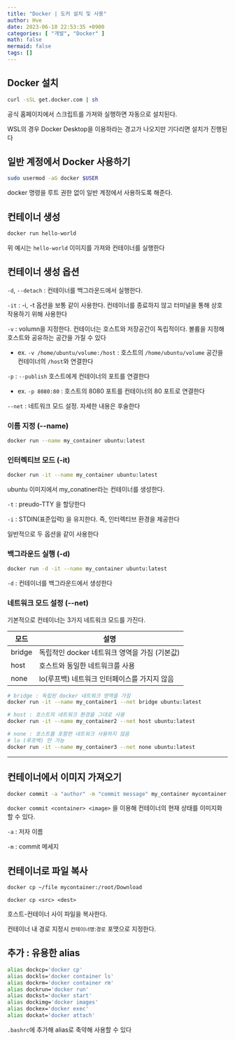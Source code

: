 ```yaml
---
title: "Docker | 도커 설치 및 사용"
author: Hve
date: 2023-06-10 22:53:35 +0900
categories: [ "개발", "Docker" ]
math: false
mermaid: false
tags: []
---
```


## Docker 설치

```bash
curl -sSL get.docker.com | sh
```

공식 홈페이지에서 스크립트를 가져와 실행하면 자동으로 설치된다.

WSL의 경우 Docker Desktop을 이용하라는 경고가 나오지만 기다리면 설치가 진행된다

## 일반 계정에서 Docker 사용하기

```bash
sudo usermod -aG docker $USER
```

docker 명령을 루트 권한 없이 일반 계정에서 사용하도록 해준다.

## 컨테이너 생성

```bash
docker run hello-world
```

위 예시는 `hello-world` 이미지를 가져와 컨테이너를 실행한다

## 컨테이너 생성 옵션

`-d`, `--detach` : 컨테이너를 백그라운드에서 실행한다.

`-it` : -i, -t 옵션을 보통 같이 사용한다. 컨테이너를 종료하지 않고 터미널을 통해 상호작용하기 위해 사용한다

`-v` : volumn을 지정한다. 컨테이너는 호스트와 저장공간이 독립적이다. 볼륨을 지정해 호스트와 공유하는 공간을 가질 수 있다
- ex. `-v /home/ubuntu/volume:/host` : 호스트의 `/home/ubuntu/volume` 공간을 컨테이너의 `/host`와 연결한다

`-p` : `--publish` 호스트에게 컨테이너의 포트를 연결한다
- ex. `-p 8080:80` : 호스트의 8080 포트를 컨테이너의 80 포트로 연결한다

`--net` : 네트워크 모드 설정. 자세한 내용은 후술한다

### 이름 지정 (\-\-name)

```bash
docker run --name my_container ubuntu:latest
```

### 인터렉티브 모드 (-it)

```bash
docker run -it --name my_container ubuntu:latest
```

ubuntu 이미지에서 my_conatiner라는 컨테이너를 생성한다.

`-t` : preudo-TTY 을 할당한다

`-i` : STDIN(표준입력) 을 유지한다. 즉, 인터렉티브 환경을 제공한다

일반적으로 두 옵션을 같이 사용한다

### 백그라운드 실행 (-d)

```bash
docker run -d -it --name my_container ubuntu:latest
```

`-d` : 컨테이너를 백그라운드에서 생성한다

### 네트워크 모드 설정 (\-\-net)

기본적으로 컨테이너는 3가지 네트워크 모드를 가진다.


|  모드  | 설명 |
|--------|----------|
| bridge | 독립적인 docker 네트워크 영역을 가짐 (기본값) | 
| host   | 호스트와 동일한 네트워크를 사용 |
| none   | lo(루프백) 네트워크 인터페이스를 가지지 않음 |

```bash
# bridge : 독립된 docker 네트워크 영역을 가짐
docker run -it --name my_container1 --net bridge ubuntu:latest

# host : 호스트의 네트워크 환경을 그대로 사용
docker run -it --name my_container2 --net host ubuntu:latest

# none : 호스트를 포함한 네트워크 사용하지 않음
# lo (루프백) 만 가능
docker run -it --name my_container3 --net none ubuntu:latest
```

---

## 컨테이너에서 이미지 가져오기

```bash
docker commit -a "author" -m "commit message" my_container mycontainer:latest
```

`docker commit <container> <image>` 을 이용해 컨테이너의 현재 상태를 이미지화 할 수 있다.

`-a` : 저자 이름

`-m` : commit 메세지

## 컨테이너로 파일 복사

```bash 
docker cp ~/file mycontainer:/root/Download
```

`docker cp <src> <dest>`

호스트-컨테이너 사이 파일을 복사한다.

컨테이너 내 경로 지정시 `컨테이너명`:`경로` 포맷으로 지정한다.

## 추가 : 유용한 alias

```bash
alias dockcp='docker cp'
alias dockls='docker container ls'
alias dockrm='docker container rm'
alias dockrun='docker run'
alias dockst='docker start'
alias dockimg='docker images'
alias dockex='docker exec'
alias dockat='docker attach'
```

`.bashrc`에 추가해 alias로 축약해 사용할 수 있다
